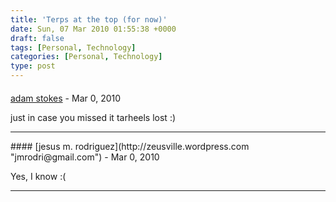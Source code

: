 ```yaml
---
title: 'Terps at the top (for now)'
date: Sun, 07 Mar 2010 01:55:38 +0000
draft: false
tags: [Personal, Technology]
categories: [Personal, Technology]
type: post
---
```



#### 
[adam stokes]( "adam.stokes@gmail.com") - <time datetime="2010-03-07 12:37:04">Mar 0, 2010</time>

just in case you missed it tarheels lost :)
<hr />
#### 
[jesus m. rodriguez](http://zeusville.wordpress.com "jmrodri@gmail.com") - <time datetime="2010-03-07 17:14:09">Mar 0, 2010</time>

Yes, I know :(
<hr />
